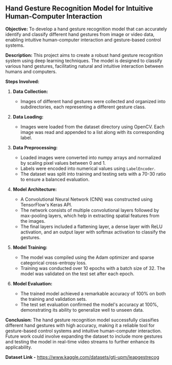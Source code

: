 ## Hand Gesture Recognition Model for Intuitive Human-Computer Interaction

**Objective:**
To develop a hand gesture recognition model that can accurately identify and classify different hand gestures from image or video data, enabling intuitive human-computer interaction and gesture-based control systems.

**Description:**
This project aims to create a robust hand gesture recognition system using deep learning techniques. The model is designed to classify various hand gestures, facilitating natural and intuitive interaction between humans and computers.

**Steps Involved:**

1. **Data Collection:**
   - Images of different hand gestures were collected and organized into subdirectories, each representing a different gesture class.

2. **Data Loading:**
   - Images were loaded from the dataset directory using OpenCV. Each image was read and appended to a list along with its corresponding label.

3. **Data Preprocessing:**
   - Loaded images were converted into numpy arrays and normalized by scaling pixel values between 0 and 1.
   - Labels were encoded into numerical values using `LabelEncoder`.
   - The dataset was split into training and testing sets with a 70-30 ratio to ensure a balanced evaluation.

4. **Model Architecture:**
   - A Convolutional Neural Network (CNN) was constructed using TensorFlow's Keras API.
   - The network consists of multiple convolutional layers followed by max-pooling layers, which help in extracting spatial features from the images.
   - The final layers included a flattening layer, a dense layer with ReLU activation, and an output layer with softmax activation to classify the gestures.

5. **Model Training:**
   - The model was compiled using the Adam optimizer and sparse categorical cross-entropy loss.
   - Training was conducted over 10 epochs with a batch size of 32. The model was validated on the test set after each epoch.

6. **Model Evaluation:**
   - The trained model achieved a remarkable accuracy of 100% on both the training and validation sets.
   - The test set evaluation confirmed the model's accuracy at 100%, demonstrating its ability to generalize well to unseen data.

**Conclusion:**
The hand gesture recognition model successfully classifies different hand gestures with high accuracy, making it a reliable tool for gesture-based control systems and intuitive human-computer interaction. Future work could involve expanding the dataset to include more gestures and testing the model in real-time video streams to further enhance its applicability.

**Dataset Link -** https://www.kaggle.com/datasets/gti-upm/leapgestrecog
